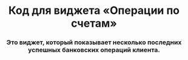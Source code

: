 <h1 align="center"><a  target="_blank">Код для виджета «Операции по счетам»</a>
<h3 align="center">Это виджет, который показывает несколько последних успешных банковских операций клиента.</h3>
